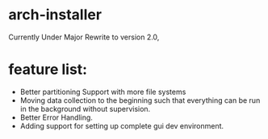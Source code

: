 # arch-installer

Currently Under Major Rewrite to version 2.0,

# feature list:
- Better partitioning Support with more file systems
- Moving data collection to the beginning such that everything can be run in the background without supervision.
- Better Error Handling.
- Adding support for setting up complete gui dev environment. 
